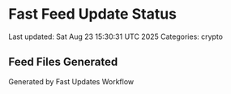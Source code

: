 # Fast Feed Update Status
Last updated: Sat Aug 23 15:30:31 UTC 2025
Categories: crypto

## Feed Files Generated

Generated by Fast Updates Workflow
